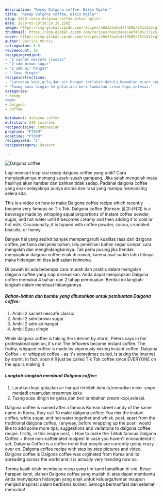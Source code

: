 ```yaml
---
description: "Resep Dalgona coffee, Bikin Ngiler"
title: "Resep Dalgona coffee, Bikin Ngiler"
slug: 5440-resep-dalgona-coffee-bikin-ngiler
date: 2020-05-28T10:10:29.250Z
image: https://img-global.cpcdn.com/recipes/b8e33aae14af4505/751x532cq70/dalgona-coffee-foto-resep-utama.jpg
thumbnail: https://img-global.cpcdn.com/recipes/b8e33aae14af4505/751x532cq70/dalgona-coffee-foto-resep-utama.jpg
cover: https://img-global.cpcdn.com/recipes/b8e33aae14af4505/751x532cq70/dalgona-coffee-foto-resep-utama.jpg
author: Derrick Morris
ratingvalue: 3.8
reviewcount: 10
recipeingredient:
- "2 sachet nescafe classic"
- "2 sdm brown sugar"
- "2 sdm air hangat"
- " Susu dingin"
recipeinstructions:
- "Larutkan kopi,gula,dan air hangat terlebih dahulu,kemudian mixer smpe menjadi cream,dan creamnya kaku"
- "Tuang susu dingin ke gelas,dan beri tambahan cream kopi,selesai."
categories:
- Resep
tags:
- dalgona
- coffee

katakunci: dalgona coffee 
nutrition: 240 calories
recipecuisine: Indonesian
preptime: "PT30M"
cooktime: "PT30M"
recipeyield: "2"
recipecategory: Dessert

---
```



![Dalgona coffee](https://img-global.cpcdn.com/recipes/b8e33aae14af4505/751x532cq70/dalgona-coffee-foto-resep-utama.jpg)

Lagi mencari inspirasi resep dalgona coffee yang unik? Cara menyiapkannya memang susah-susah gampang. Jika salah mengolah maka hasilnya akan hambar dan bahkan tidak sedap. Padahal dalgona coffee yang enak selayaknya punya aroma dan rasa yang mampu memancing selera kita.

This is a video on how to make Dalgona coffee recipe which recently became very famous on Tik Tok. Dalgona coffee (Korean: 달고나커피) is a beverage made by whipping equal proportions of instant coffee powder, sugar, and hot water until it becomes creamy and then adding it to cold or hot milk. Occasionally, it is topped with coffee powder, cocoa, crumbled biscuits, or honey.

Banyak hal yang sedikit banyak mempengaruhi kualitas rasa dari dalgona coffee, pertama dari jenis bahan, lalu pemilihan bahan segar sampai cara mengolah dan menghidangkannya. Tak perlu pusing jika hendak menyiapkan dalgona coffee enak di rumah, karena asal sudah tahu triknya maka hidangan ini bisa jadi sajian istimewa.


Di bawah ini ada beberapa cara mudah dan praktis dalam mengolah dalgona coffee yang siap dikreasikan. Anda dapat menyiapkan Dalgona coffee memakai 4 bahan dan 2 tahap pembuatan. Berikut ini langkah-langkah dalam membuat hidangannya.

<!--inarticleads1-->

##### Bahan-bahan dan bumbu yang dibutuhkan untuk pembuatan Dalgona coffee:

1. Ambil 2 sachet nescafe classic
1. Ambil 2 sdm brown sugar
1. Ambil 2 sdm air hangat
1. Ambil  Susu dingin


While dalgona coffee is taking the Internet by storm, Peters says in her professional opinion, it&#39;s not The leftovers become instant coffee. The frothy, whipped coffee is made by vigorously mixing instant coffee. Dalgona Coffee - or whipped coffee - as it&#39;s sometimes called, is taking the internet by storm. In fact, soon it&#39;ll just be called Tik Tok coffee since EVERYONE on the app is making it. 

<!--inarticleads2-->

##### Langkah-langkah membuat Dalgona coffee:

1. Larutkan kopi,gula,dan air hangat terlebih dahulu,kemudian mixer smpe menjadi cream,dan creamnya kaku
1. Tuang susu dingin ke gelas,dan beri tambahan cream kopi,selesai.


Dalgona coffee is named after a famous Korean street candy of the same name-in Korea, they call To make dalgona coffee: You mix the instant coffee, white sugar, and hot water together and whisk. post, apart from the traditional dalgona coffee, i anyway, before wrapping up the post i would like to add some more tips, suggestions and variations to dalgona coffee recipe. firstly, in this recipe post, i. How to make the Tiktok famous Dalgona Coffee + three non-caffeinated recipes! In case you haven&#39;t encountered it yet, Dalgona Coffee is a coffee trend that people are currently going crazy over on. Dalgona coffee recipe with step by step pictures and video. Dalgona coffee is Dalgona coffee was orginated from Korea and its spreading across the world and it is actually very trending now so. 

Terima kasih telah membaca resep yang tim kami tampilkan di sini. Besar harapan kami, olahan Dalgona coffee yang mudah di atas dapat membantu Anda menyiapkan hidangan yang enak untuk keluarga/teman maupun menjadi inspirasi dalam berbisnis kuliner. Semoga bermanfaat dan selamat mencoba!
